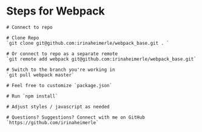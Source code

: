 # Steps for Webpack

    # Connect to repo

    # Clone Repo
    `git clone git@github.com:irinaheimerle/webpack_base.git . `

    # Or connect to repo as a separate remote
    `git remote add webpack git@github.com:irinaheimerle/webpack_base.git`

    # Switch to the branch you're working in 
    `git pull webpack master`

    # Feel free to customize `package.json`

    # Run `npm install`

    # Adjust styles / javascript as needed

    # Questions? Suggestions? Connect with me on GitHub
    `https://github.com/irinaheimerle`
    